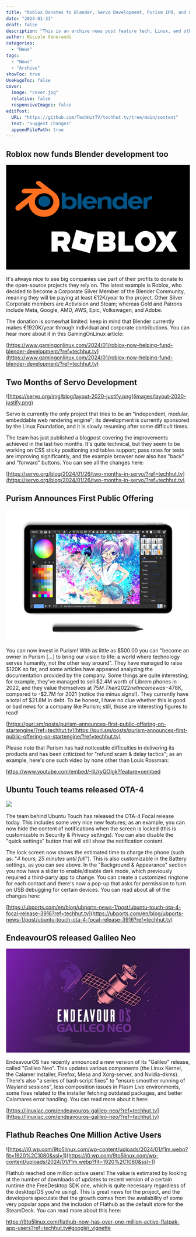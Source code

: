 ```yaml
---
title: "Roblox Donates to Blender, Servo Development, Purism IPO, and more!"
date: "2024-01-31"
draft: false
description: "This is an archive news post feature tech, Linux, and other open-source news. This is an older article that was part of a migration. There will be missing images, broken links, and potentially other issues."
author: Niccolo Venerandi
categories:
  - "News"
tags:
  - "News"
  - "Archive"
showToc: true
UseHugoToc: false
cover:
  image: "cover.jpg"
  relative: false
  responsiveImages: false
editPost:
  URL: "https://github.com/TechHutTV/techhut.tv/tree/main/content"
  Text: "Suggest Changes"
  appendFilePath: true
---
```


## Roblox now funds Blender development too

![636417130id23903gol.jpg](images/636417130id23903gol.jpg)

It's always nice to see big companies use part of their profits to donate to the open-source projects they rely on. The latest example is Roblox, who decided to become a Corporate Silver Member of the Blender Community, meaning they will be paying at least €12K/year to the project. Other Silver Corporate members are Activision and Steam; whereas Gold and Patrons include Meta, Google, AMD, AWS, Epic, Volkswagen, and Adobe.

The donation is somewhat limited: keep in mind that Blender currently makes €1920K/year through individual and corporate contributions. You can hear more about it in this GamingOnLinux article:

[https://www.gamingonlinux.com/2024/01/roblox-now-helping-fund-blender-development/?ref=techhut.tv](https://www.gamingonlinux.com/2024/01/roblox-now-helping-fund-blender-development/?ref=techhut.tv)

## Two Months of Servo Development

![https://servo.org/img/blog/layout-2020-justify.png](images/layout-2020-justify.png)

Servo is currently the only project that tries to be an "independent, modular, embeddable web rendering engine"; its development is currently sponsored by the Linux Foundation, and it is slowly resuming after some difficult times.

The team has just published a blogpost covering the improvements achieved in the last two months. It's quite technical, but they seem to be working on CSS sticky positioning and tables support; pass rates for tests are improving significantly, and the example browser now also has "back" and "forward" buttons. You can see all the changes here:

[https://servo.org/blog/2024/01/26/two-months-in-servo/?ref=techhut.tv](https://servo.org/blog/2024/01/26/two-months-in-servo/?ref=techhut.tv)

## Purism Announces First Public Offering

![](images/librem11-top-drawing-hero-crop.png)

You can now invest in Purism! With as little as $500.00 you can "become an owner in Purism \[...\] to bring our vision to life: a world where technology serves humanity, not the other way around". They have managed to raise $120K so far, and some articles have appeared analyzing the documentation provided by the company. Some things are quite interesting; for example, they've managed to sell $2.4M worth of Librem phones in 2022, and they value themselves at $75M. Their 2022 net income was -$478K, compared to -$2.7M for 2021 (notice the minus signs!). They currently have a total of $21.8M in debt. To be honest, I have no clue whether this is good or bad news for a company like Purism; still, those are interesting figures to read!

[https://puri.sm/posts/purism-announces-first-public-offering-on-startengine/?ref=techhut.tv](https://puri.sm/posts/purism-announces-first-public-offering-on-startengine/?ref=techhut.tv)

Please note that Purism has had noticeable difficulties in delivering its products and has been criticized for "refund scam & delay tactics"; as an example, here's one such video by none other than Louis Rossman:

https://www.youtube.com/embed/-IjUryQOlgk?feature=oembed

## Ubuntu Touch teams released OTA-4

![](https://ubports.com/web/image/175036/Obr%C3%A1zek3.png?access_token=f06be978-5a41-4aac-84b3-c4109b7c729d)

The team behind Ubuntu Touch has released the OTA-4 Focal release today. This includes some very nice new features; as an example, you can now hide the content of notifications when the screen is locked (this is customizable in Security & Privacy settings). You can also disable the "quick settings" button that will still show the notification content.

The lock screen now shows the estimated time to charge the phone (such as: "_4 hours, 25 minutes until full_"). This is also customizable in the Battery settings, as you can see above. In the "Background & Appearance" section you now have a slider to enable/disable dark mode, which previously required a third-party app to change. You can create a customized ringtone for each contact and there's now a pop-up that asks for permission to turn on USB debugging for certain devices. You can read about all of the changes here:

[https://ubports.com/en/blog/ubports-news-1/post/ubuntu-touch-ota-4-focal-release-3916?ref=techhut.tv](https://ubports.com/en/blog/ubports-news-1/post/ubuntu-touch-ota-4-focal-release-3916?ref=techhut.tv)

## EndeavourOS released Galileo Neo

![EndeavourOS Releases Galileo Neo, Here's What's New](images/endeavouros-galileo-neo-1024x576.jpg)

EndeavourOS has recently announced a new version of its "Galileo" release, called "Galileo Neo". This updates various components (the Linux Kernel, the Calamer installer, Firefox, Mesa and Xorg-server, and Nvidia-dkms). There's also "a series of bash script fixes" to "ensure smoother running of Wayland sessions", less composition issues in Plasm Live environments, some fixes related to the installer fetching outdated packages, and better Calamares error handling. You can read more about it here:

[https://linuxiac.com/endeavouros-galileo-neo/?ref=techhut.tv](https://linuxiac.com/endeavouros-galileo-neo/?ref=techhut.tv)

## Flathub Reaches One Million Active Users

![https://i0.wp.com/9to5linux.com/wp-content/uploads/2024/01/f1m.webp?fit=1920%2C1080&ssl=1](https://i0.wp.com/9to5linux.com/wp-content/uploads/2024/01/f1m.webp?fit=1920%2C1080&ssl=1)

Flathub reached one million active users! The value is estimated by looking at the number of downloads of updates to recent version of a certain runtime (the FreeDesktop SDK one, which is quite necessary regardless of the desktop/OS you're using). This is great news for the project, and the developers speculate that the growth comes from the availability of some very popular apps and the inclusion of Flathub as the default store for the SteamDeck. You can read more about this here:

https://9to5linux.com/flathub-now-has-over-one-million-active-flatpak-app-users?ref=techhut.tv#google\_vignette
